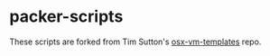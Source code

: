packer-scripts
==============
These scripts are forked from Tim Sutton's [osx-vm-templates](https://github.com/timsutton/osx-vm-templates/) repo.

